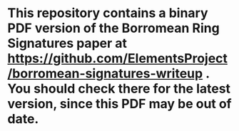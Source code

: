 # This repository contains a binary PDF version of the Borromean Ring Signatures paper at https://github.com/ElementsProject/borromean-signatures-writeup . You should check there for the latest version, since this PDF may be out of date.
